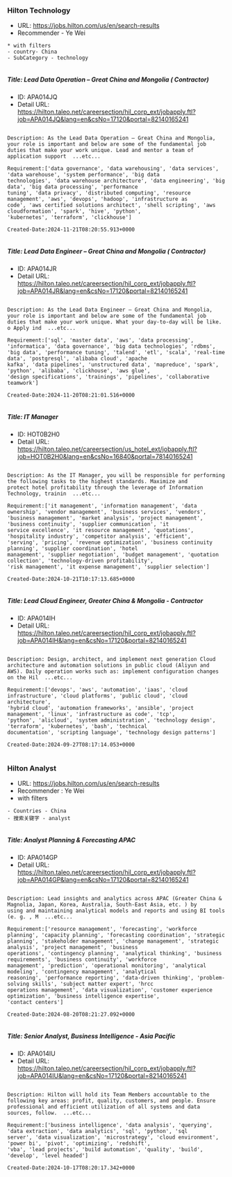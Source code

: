 ### Hilton Technology
* URL: https://jobs.hilton.com/us/en/search-results
* Recommender - Ye Wei


```
* with filters
- country- China
- SubCategory - technology 


```


##### Title: Lead Data Operation – Great China and Mongolia ( Contractor)
* ID: APA014JQ
* Detail URL: https://hilton.taleo.net/careersection/hil_corp_ext/jobapply.ftl?job=APA014JQ&lang=en&csNo=17120&portal=82140165241


```

Description: As the Lead Data Operation – Great China and Mongolia, your role is important and below are some of the fundamental job
duties that make your work unique. Lead and mentor a team of application support  ...etc...

Requirement:['data governance', 'data warehousing', 'data services', 'data warehouse', 'system performance', 'big data
technologies', 'data warehouse architecture', 'data engineering', 'big data', 'big data processing', 'performance
tuning', 'data privacy', 'distributed computing', 'resource management', 'aws', 'devops', 'hadoop', 'infrastructure as
code', 'aws certified solutions architect', 'shell scripting', 'aws cloudformation', 'spark', 'hive', 'python',
'kubernetes', 'terraform', 'clickhouse']

Created-Date:2024-11-21T08:20:55.913+0000


```


##### Title: Lead Data Engineer – Great China and Mongolia ( Contractor)
* ID: APA014JR
* Detail URL: https://hilton.taleo.net/careersection/hil_corp_ext/jobapply.ftl?job=APA014JR&lang=en&csNo=17120&portal=82140165241


```

Description: As the Lead Data Engineer – Great China and Mongolia, your role is important and below are some of the fundamental job
duties that make your work unique. What your day-to-day will be like. o Apply ind  ...etc...

Requirement:['sql', 'master data', 'aws', 'data processing', 'informatica', 'data governance', 'big data technologies', 'rdbms',
'big data', 'performance tuning', 'talend', 'etl', 'scala', 'real-time data', 'postgresql', 'alibaba cloud', 'apache
kafka', 'data pipelines', 'unstructured data', 'mapreduce', 'spark', 'python', 'alibaba', 'clickhouse', 'aws glue',
'design specifications', 'trainings', 'pipelines', 'collaborative teamwork']

Created-Date:2024-11-20T08:21:01.516+0000


```


##### Title: IT Manager
* ID: HOT0B2H0
* Detail URL: https://hilton.taleo.net/careersection/us_hotel_ext/jobapply.ftl?job=HOT0B2H0&lang=en&csNo=16840&portal=78140165241


```

Description: As the IT Manager, you will be responsible for performing the following tasks to the highest standards. Maximize and
protect hotel profitability through the leverage of Information Technology, trainin  ...etc...

Requirement:['it management', 'information management', 'data ownership', 'vendor management', 'business services', 'vendors',
'business management', 'market analysis', 'project management', 'business continuity', 'supplier communication', 'it
service excellence', 'it resource management', 'quotations', 'hospitality industry', 'competitor analysis', 'efficient',
'serving', 'pricing', 'revenue optimization', 'business continuity planning', 'supplier coordination', 'hotel
management', 'supplier negotiation', 'budget management', 'quotation collection', 'technology-driven profitability',
'risk management', 'it expense management', 'supplier selection']

Created-Date:2024-10-21T10:17:13.685+0000


```


##### Title: Lead Cloud Engineer, Greater China & Mongolia - Contractor
* ID: APA014IH
* Detail URL: https://hilton.taleo.net/careersection/hil_corp_ext/jobapply.ftl?job=APA014IH&lang=en&csNo=17120&portal=82140165241


```

Description: Design, architect, and implement next generation Cloud architecture and automation solutions in public cloud (Aliyun and
AWS). Daily operation works such as: implement configuration changes on the Hil  ...etc...

Requirement:['devops', 'aws', 'automation', 'iaas', 'cloud infrastructure', 'cloud platforms', 'public cloud', 'cloud architecture',
'hybrid cloud', 'automation frameworks', 'ansible', 'project management', 'linux', 'infrastructure as code', 'tcp',
'python', 'alicloud', 'system administration', 'technology design', 'terraform', 'kubernetes', 'bash', 'technical
documentation', 'scripting language', 'technology design patterns']

Created-Date:2024-09-27T08:17:14.053+0000


```


### Hilton Analyst
* URL: https://jobs.hilton.com/us/en/search-results
* Recommender : Ye Wei
* with filters


```
- Countries - China
- 搜索关键字 - analyst 


```


##### Title: Analyst Planning & Forecasting APAC
* ID: APA014GP
* Detail URL: https://hilton.taleo.net/careersection/hil_corp_ext/jobapply.ftl?job=APA014GP&lang=en&csNo=17120&portal=82140165241


```

Description: Lead insights and analytics across APAC (Greater China & Magnolia, Japan, Korea, Australia, South-East Asia, etc. ) by
using and maintaining analytical models and reports and using BI tools (e. g. , M  ...etc...

Requirement:['resource management', 'forecasting', 'workforce planning', 'capacity planning', 'forecasting coordination', 'strategic
planning', 'stakeholder management', 'change management', 'strategic analysis', 'project management', 'business
operations', 'contingency planning', 'analytical thinking', 'business requirements', 'business continuity', 'workforce
management', 'prediction', 'operational monitoring', 'analytical modeling', 'contingency management', 'analytical
reasoning', 'performance reporting', 'data-driven thinking', 'problem-solving skills', 'subject matter expert', 'hrcc
operations management', 'data visualization', 'customer experience optimization', 'business intelligence expertise',
'contact centers']

Created-Date:2024-08-20T08:21:27.092+0000


```


##### Title: Senior Analyst, Business Intelligence - Asia Pacific
* ID: APA014IU
* Detail URL: https://hilton.taleo.net/careersection/hil_corp_ext/jobapply.ftl?job=APA014IU&lang=en&csNo=17120&portal=82140165241


```

Description: Hilton will hold its Team Members accountable to the following key areas: profit, quality, customers, and people. Ensure
professional and efficient utilization of all systems and data sources, follow.  ...etc...

Requirement:['business intelligence', 'data analysis', 'querying', 'data extraction', 'data analytics', 'sql', 'python', 'sql
server', 'data visualization', 'microstrategy', 'cloud environment', 'power bi', 'pivot', 'optimizing', 'redshift',
'vba', 'lead projects', 'build automation', 'quality', 'build', 'develop', 'level headed']

Created-Date:2024-10-17T08:20:17.342+0000